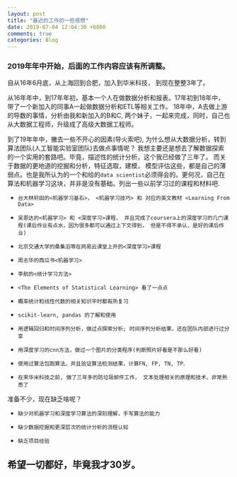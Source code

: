 ```yaml
---
layout: post
title: "最近的工作的一些感想"
date: 2019-07-04 12:04:30 +0800
comments: true
categories: Blog
---
```

### 2019年年中开始，后面的工作内容应该有所调整。 

自从16年6月底，从上海回到合肥，加入到华米科技， 到现在整整3年了。 

从16年年中，到17年年初，基本一个人在做数据分析和报表。17年初到18年中， 带了一个新加入的同事A一起做数据分析和ETL等相关工作。 18年中，A去做上游的导数的事情，分析由我和新加入的B和C, 两个妹子，一起来完成，同时，自己也从大数据工程师，升级成了高级大数据工程师。 

到了19年年中，撇去一些不开心的因素(导火索吧), 为什么想从大数据分析，转到算法团队(人工智能实验室团队)去做点事情呢？ 我想主要还是想去了解数据探索的一个实用的套路吧。毕竟，描述性的统计分析，这个我已经做了三年了。 而关于数据的更地道的挖掘和分析，特征选取，建模， 模型评估这些，都是自己的薄弱点。也是我所认为的一个和给的`data scientist`必须得会的。更何况，自己在算法和机器学习这块，并非是没有基础。列出一些以前学习过的课程和材料吧.

- `台大林轩田的<机器学习基石>， <机器学习技巧> 和 对应的英文教材 <Learning From Data>`

- `吴恩达的<机器学习> 和 <深度学习>课程， 并且完成了coursera上的深度学习的几门课程(课后作业有点水，因为很多都可以通过上下文得到， 但是不得不承认，是好的课后作业)`

- `北京交通大学的桑集滔等在网易云课堂上开的<深度学习>课程`

- `周志华的西瓜书<机器学习>`

- `李航的<统计学习方法>`

- `<The Elements of Statistical Learning> 看了一点点`

- `概率统计和线性代数的相关知识平时都有所复习`

- `scikit-learn, pandas 的了解和使用`

- `用逻辑回归和时间序列分析，做过点探索分析; 时间序列分析结果，还在团队内部进行过分享`

- `用深度学习的cnn方法，做过一个图片的分类程序(判断照片好看是不那么好看)`

- `使用过算法包跑算法，并且验证算法检测结果，计算FN, FP, TN, TP`.

- `在来华米科技之前, 做了三年多的防垃圾邮件工作， 文本处理相关的原理和技术，非常熟悉了`

准备不少，现在缺乏啥呢？ 

- `缺少对机器学习和深度学习算法的深刻理解，手写算法的能力`

- `缺少数据挖掘和更深层次的统计分析的流程认知`

- `缺乏项目经验`


## 希望一切都好，毕竟我才30岁。